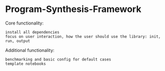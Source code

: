 # Program-Synthesis-Framework

Core functionality:

    install all dependencies
    focus on user interaction, how the user should use the library: init, run, output

Additional functionality:

    benchmarking and basic config for default cases
    template notebooks
